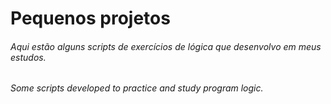# Pequenos projetos

###### Aqui estão alguns scripts de exercícios de lógica que desenvolvo em meus estudos.

###### Some scripts developed to practice and study program logic.

